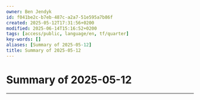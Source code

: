 ```yaml
---
owner: Ben Jendyk
id: f041be2c-b7eb-487c-a2a7-51e595a7b86f
created: 2025-05-12T17:31:56+0200
modified: 2025-06-14T15:16:52+0200
tags: [access/public, language/en, tf/quarter]
key-words: []
aliases: [Summary of 2025-05-12]
title: Summary of 2025-05-12
---
```


# Summary of 2025-05-12

---


 